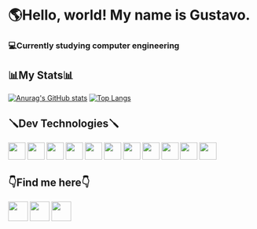 <h1>🌎Hello, world! My name is Gustavo.</h1>

<h3>💻Currently studying computer engineering</h3>

<h2>📊My Stats📊</h2>

[![Anurag's GitHub stats](https://github-readme-stats.vercel.app/api?username=Gustalex&theme=highcontrast)](https://github.com/anuraghazra/github-readme-stats)
[![Top Langs](https://github-readme-stats.vercel.app/api/top-langs/?username=Gustalex&theme=highcontrast)](https://github.com/anuraghazra/github-readme-stats)

<h2>🪛Dev Technologies🪛</h2>
<div>
  <a><img height="35" src="https://img.shields.io/badge/Git-F05032?style=for-the-badge&logo=git&logoColor=white"></a>
  <a><img height="35" src="https://img.shields.io/badge/VS_Code-0078D4?style=for-the-badge&logo=visual%20studio%20code&logoColor=white"></a>
  <a><img height="35" src="https://img.shields.io/badge/C-00599C?style=for-the-badge&logo=c&logoColor=white"></a>
  <a><img height="35" src="https://img.shields.io/badge/python-3670A0?style=for-the-badge&logo=python&logoColor=ffdd54"></a>
  <a><img height="35" src="https://img.shields.io/badge/Django-092E20?style=for-the-badge&logo=django&logoColor=green"></a>
  <a><img height="35" src="https://img.shields.io/badge/DJANGO-REST-ff1709?style=for-the-badge&logo=django&logoColor=white&color=ff1709&labelColor=gray"></a>
  <a><img height="35" src="https://img.shields.io/badge/JavaScript-F7DF1E?style=for-the-badge&logo=javascript&logoColor=black"></a>
  <a><img height="35" src="https://img.shields.io/badge/Node.js-43853D?style=for-the-badge&logo=node.js&logoColor=white"></a>
  <a><img height="35" src="https://img.shields.io/badge/Express.js-404D59?style=for-the-badge"></a>
  <a><img height="35" src="https://img.shields.io/badge/HTML5-E34F26?style=for-the-badge&logo=html5&logoColor=white"></a>
  <a><img height="35" src="https://img.shields.io/badge/CSS3-1572B6?style=for-the-badge&logo=css3&logoColor=white"></a>
</div>

<h2>👇Find me here👇 </h2>
<a href="mailto:alexandregustavo00@gmail.com"><img height="40" src="https://img.shields.io/badge/Gmail-D14836?style=for-the-badge&logo=gmail&logoColor=white"></a>
<a href="https://www.instagram.com/gstv_alex/" target = "_blank" rel="noopener noreferrer"><img  height="40" src="https://img.shields.io/badge/Instagram-E4405F?style=for-the-badge&logo=instagram&logoColor=white"></a>
<a href="https://contate.me/gustalex"  target ="_blank" rel="noopener noreferrer"><img  height="40" src="https://img.shields.io/badge/WhatsApp-25D366?style=for-the-badge&logo=whatsapp&logoColor=white"></a>
